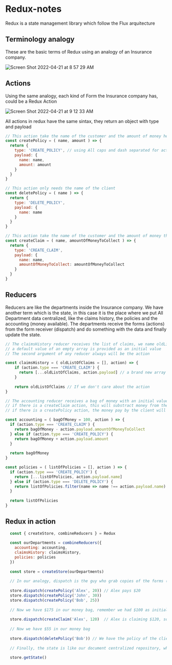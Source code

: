 # Redux-notes
Redux is a state management library which follow the Flux arquitecture

## Terminology analogy
These are the basic terms of Redux using an analogy of an Insurance company.

![Screen Shot 2022-04-21 at 8 57 29 AM](https://user-images.githubusercontent.com/102980768/164486580-6ba10095-87f7-435c-b645-4d63e5537249.png)

## Actions
Using the same analogy, each kind of Form the Insurance company has, could be a Redux Action

![Screen Shot 2022-04-21 at 9 12 33 AM](https://user-images.githubusercontent.com/102980768/164489686-4c83c0e0-0d25-4eba-8358-e816969e273d.png)

All actions in redux have the same sintax, they return an object with type and payload

```Javascript
// This action take the name of the customer and the amount of money he pays for the policy
const createPolicy = ( name, amount ) => {
  return {
    type: 'CREATE_POLICY', // using All caps and dash separated for action types is a convention
    payload: {
      name: name,
      amount: amount
    }
  }
}

// This action only needs the name of the client
const deletePolicy = ( name ) => {
  return {
    type: 'DELETE_POLICY',
    payload: {
      name: name
    }
  }
}

// This action take the name of the customer and the amount of money the Insurance pays to the client
const createClaim = ( name, amountOfMoneyToCollect ) => {
  return {
    type: 'CREATE_CLAIM',
    payload: {
      name: name,
      amountOfMoneyToCollect: amountOfMoneyToCollect
    }
  }
}
```

## Reducers

Reducers are like the departments inside the Insurance company. We have another term which is the state, in this case it is the place where we put All Department data centralized, like the claims history, the policies and the accounting (money available). The departments receive the forms (actions) from the form receiver (dispatch) and do something with the data and finally update the state.

```javascript
// The claimsHistory reducer receives the list of claims, we name oldListOfClaims because it will be updated
// a default value of an empty array is provided as an initial value
// The second argument of any reducer always will be the action

const claimsHistory = ( oldListOfClaims = [], action) => {
    if (action.type === 'CREATE_CLAIM') {
      return [...oldListOfClaims, action.payload] // a brand new array will be created with the new values
    }
    
    return oldListOfClaims // If we don't care about the action
}

// The accounting reducer receives a bag of money with an initial value of 100 and the action
// if there is a createClaim action, this will substract money from the bag to pay the client
// if there is a createPolicy action, the money pay by the client will be added to the bag

const accounting = ( bagOfMoney = 100, action ) => {
  if (action.type === 'CREATE_CLAIM') {
    return bagOfMoney - action.payload.amountOfMoneyToCollect
  } else if (action.type === 'CREATE_POLICY') {
    return bagOfMoney + action.payload.amount
  }
  
  return bagOfMoney
}

const policies = ( listOfPolicies = [], action ) => {
  if (action.type === 'CREATE_POLICY') {
    return [...listOfPolicies, action.payload.name]
  } else if (action.type === 'DELETE_POLICY') {
    return listOfPolicies.filter(name => name !== action.payload.name) // this will return a new array without the item with the name we wat to delete
  }
  
  return listOfPolicies
}
```

## Redux in action

```javascript
  const { createStore, combineReducers } = Redux
  
  const ourDepartments = combineReducers({
    accounting: accounting,
    claimsHistory: claimsHistory,
    policies: policies
  })
  
  const store = createStore(ourDepartments)
  
  // In our analogy, dispatch is the guy who grab copies of the forms (actions) and take them to each department
  
  store.dispatch(createPolicy('Alex', 20)) // Alex pays $20
  store.dispatch(createPolicy('John', 30))
  store.dispatch(createPolicy('Bob', 25))
  
  // Now we have $175 in our money bag, remember we had $100 as initial state
  
  store.dispatch(createClaim('Alex', 120)  // Alex is claiming $120, so this amount will be substracted from money bag
  
  // Now we have $55 in our money bag
  
  store.dispatch(deletePolicy('Bob')) // We have the policy of the client named Bob
  
  // Finally, the state is like our document centralized repository, where we stored the data of claims, accounting and policies
  
  store.getState()
```
